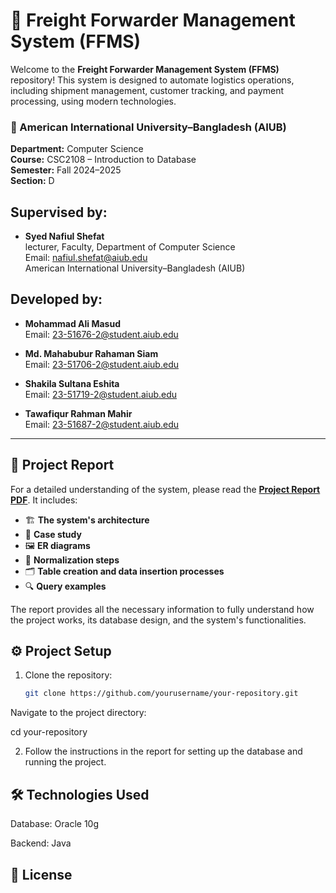# 🚚 Freight Forwarder Management System (FFMS)

Welcome to the **Freight Forwarder Management System (FFMS)** repository! This system is designed to automate logistics operations, including shipment management, customer tracking, and payment processing, using modern technologies.

### 🏫 American International University–Bangladesh (AIUB)
**Department:** Computer Science  
**Course:** CSC2108 – Introduction to Database  
**Semester:** Fall 2024–2025  
**Section:** D  


## Supervised by:
- **Syed Nafiul Shefat**  
  lecturer, Faculty, Department of Computer Science  
  Email: [nafiul.shefat@aiub.edu](mailto:nafiul.shefat@aiub.edu)  
  American International University–Bangladesh (AIUB)

## Developed by:
- **Mohammad Ali Masud**  
  Email: [23-51676-2@student.aiub.edu](mailto:23-51676-2@student.aiub.edu)
  
- **Md. Mahabubur Rahaman Siam**  
  Email: [23-51706-2@student.aiub.edu](mailto:23-51706-2@student.aiub.edu)
  
- **Shakila Sultana Eshita**  
  Email: [23-51719-2@student.aiub.edu](mailto:23-51719-2@student.aiub.edu)

- **Tawafiqur Rahman Mahir**  
  Email: [23-51687-2@student.aiub.edu](mailto:23-51687-2@student.aiub.edu)

---

## 📄 Project Report

For a detailed understanding of the system, please read the [**Project Report PDF**](./DATA%20BASE_PROJECT_REPORT.pdf). It includes:
- 🏗️ **The system's architecture**
- 📝 **Case study**
- 🖼️ **ER diagrams**
- 🔄 **Normalization steps**
- 🗂️ **Table creation and data insertion processes**
- 🔍 **Query examples**

The report provides all the necessary information to fully understand how the project works, its database design, and the system's functionalities.

## ⚙️ Project Setup

1. Clone the repository:
   ```bash
   git clone https://github.com/yourusername/your-repository.git
Navigate to the project directory:

cd your-repository


2. Follow the instructions in the report for setting up the database and running the project.

## 🛠️ Technologies Used

Database: Oracle 10g

Backend: Java

## 📜 License

